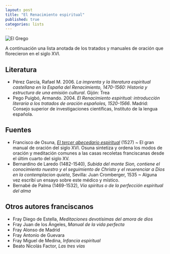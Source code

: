 ```yaml
---
layout: post
title: "El Renacimiento espiritual"
published: true
categories: lists
---
```


![El Grego](https://upload.wikimedia.org/wikipedia/commons/a/a8/El_Greco_030.jpg)

A continuación una lista anotada de los tratados y manuales de oración que florecieron en el siglo XVI.

## Literatura

- Pérez García, Rafael M. 2006. *La imprenta y la literatura espiritual castellana en la España del Renacimiento, 1470-1560: Historia y estructura de una emisión cultural*. Gijón: Trea
- Pego Puigbó, Armando. 2004. *El Renacimiento espiritual: introducción literaria a los tratados de oración españoles, 1520-1566*. Madrid: Consejo superior de investigaciones científicas, Instituto de la lengua española.

## Fuentes

- Francisco de Osuna, [*El tercer abecedario espiritual*](https://books.google.com/books?id=KIU3-p_1XbEC&dq=Francisco%20de%20Osuna&pg=PP6#v=onepage&q&f=false) (1527) ~ El gran manual de oración del siglo XVI. Osuna sintetiza y ordena los modos de oración y meditación comunes a las casas recoletas franciscanas desde el últim cuarto del siglo XV.
- Bernardino de Laredo (1482-1540), *Subida del monte Sion, contiene el conocimiento nuestro y el seguimiento de Christo y el reuerenciar a Dios en la contemplacion quieta*, Sevilla: Juan Cromberger, 1535 ~ Alguna vez escribí un ensayo sobre este médico y místico.
- Bernabé de Palma (1469-1532), *Via spiritus o de la perfección espiritual del alma* 

## Otros autores franciscanos

- Fray Diego de Estella, *Meditaciones devotísimas del amora de dios*
- Fray Juan de los Ángeles, *Manual de la vida perfecta*
- Fray Alonso de Madrid
- Fray Antonio de Guevara
- Fray Miguel de Medina, *Infancia espiritual*
- Beato Nicolás Factor, *Las tres vías*


